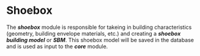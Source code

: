# Shoebox

The ***shoebox*** module is responsible for takeing in building characteristics (geometry, building envelope materials, etc.) and creating a ***shoebox building model*** or ***SBM***. This shoebox model will be saved in the database and is used as input to the ***core*** module.